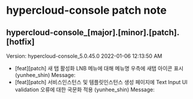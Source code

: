 # hypercloud-console patch note
## hypercloud-console_[major].[minor].[patch].[hotfix]
Version: hypercloud-console_5.0.45.0
2022-01-06  12:13:50 AM
- [feat][patch] 새 탭 활성화 LNB 메뉴에 대해 메뉴명 우측에 새탭 아이콘 표시 (yunhee_shin) 
    Message: 
- [feat][patch] 서비스인스턴스 및 템플릿인스턴스 생성 페이지에 Text Input UI validation 오류에 대한 국문화 적용 (yunhee_shin) 
    Message: 
